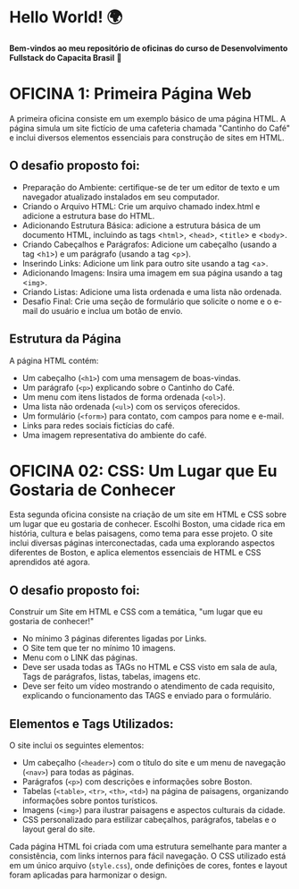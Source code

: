 # Hello World! 🌍  
**Bem-vindos ao meu repositório de oficinas do curso de Desenvolvimento Fullstack do Capacita Brasil** 👋  

# OFICINA 1: Primeira Página Web

A primeira oficina consiste em um exemplo básico de uma página HTML. A página simula um site fictício de uma cafeteria chamada "Cantinho do Café" e inclui diversos elementos essenciais para construção de sites em HTML.

## O desafio proposto foi:
- Preparação do Ambiente: certifique-se de ter um editor de texto e um navegador atualizado instalados em seu computador. 
- Criando o Arquivo HTML: Crie um arquivo chamado index.html e adicione a estrutura base do HTML. 
- Adicionando Estrutura Básica: adicione a estrutura básica de um documento HTML, incluindo as tags <`html`>, <`head`>, <`title`> e <`body`>.
- Criando Cabeçalhos e Parágrafos: Adicione um cabeçalho (usando a tag <`h1`>) e um parágrafo (usando a tag <`p`>).
- Inserindo Links: Adicione um link para outro site usando a tag <`a`>.
- Adicionando Imagens: Insira uma imagem em sua página usando a tag <`img`>.
- Criando Listas: Adicione uma lista ordenada e uma lista não ordenada.
- Desafio Final: Crie uma seção de formulário que solicite o nome e o e-mail do usuário e inclua um botão de envio.

## Estrutura da Página

A página HTML contém:

- Um cabeçalho (`<h1>`) com uma mensagem de boas-vindas.
- Um parágrafo (`<p>`) explicando sobre o Cantinho do Café.
- Um menu com itens listados de forma ordenada (`<ol>`).
- Uma lista não ordenada (`<ul>`) com os serviços oferecidos.
- Um formulário (`<form>`) para contato, com campos para nome e e-mail.
- Links para redes sociais fictícias do café.
- Uma imagem representativa do ambiente do café.

# OFICINA 02: CSS: Um Lugar que Eu Gostaria de Conhecer

Esta segunda oficina consiste na criação de um site em HTML e CSS sobre um lugar que eu gostaria de conhecer. Escolhi Boston, uma cidade rica em história, cultura e belas paisagens, como tema para esse projeto. O site inclui diversas páginas interconectadas, cada uma explorando aspectos diferentes de Boston, e aplica elementos essenciais de HTML e CSS aprendidos até agora.

## O desafio proposto foi:

Construir um Site em HTML e CSS com a temática, "um lugar que eu gostaria de conhecer!"
- No mínimo 3 páginas diferentes ligadas por Links.
- O Site tem que ter no mínimo 10 imagens.
- Menu com o LINK das páginas.
- Deve ser usada todas as TAGs no HTML e CSS visto em sala de aula, Tags de parágrafos, listas, tabelas, imagens etc.
- Deve ser feito um vídeo mostrando o atendimento de cada requisito, explicando o funcionamento das TAGS e enviado para o formulário.

## Elementos e Tags Utilizados:

O site inclui os seguintes elementos:

- Um cabeçalho (`<header>`) com o título do site e um menu de navegação (`<nav>`) para todas as páginas.
- Parágrafos (`<p>`) com descrições e informações sobre Boston.
- Tabelas (`<table>`, `<tr>`, `<th>`, `<td>`) na página de paisagens, organizando informações sobre pontos turísticos.
- Imagens (`<img>`) para ilustrar paisagens e aspectos culturais da cidade.
- CSS personalizado para estilizar cabeçalhos, parágrafos, tabelas e o layout geral do site.

Cada página HTML foi criada com uma estrutura semelhante para manter a consistência, com links internos para fácil navegação. O CSS utilizado está em um único arquivo (`style.css`), onde definições de cores, fontes e layout foram aplicadas para harmonizar o design.

